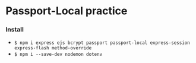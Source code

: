# **Passport-Local practice**

### **Install**

- `$ npm i express ejs bcrypt passport passport-local express-session express-flash method-override`
- `$ npm i --save-dev nodemon dotenv`
